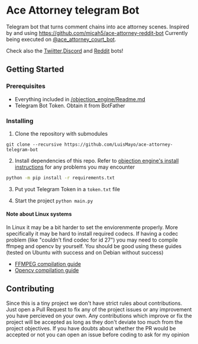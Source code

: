 # Ace Attorney telegram Bot
 Telegram bot that turns comment chains into ace attorney scenes. Inspired by and using https://github.com/micah5/ace-attorney-reddit-bot
 Currently being executed on [@ace_attorney_court_bot](https://t.me/ace_attorney_court_bot).
 
 Check also the [Twiitter](https://github.com/LuisMayo/ace-attorney-twitter-bot),[Discord](https://github.com/LuisMayo/ace-attorney-discord-bot) and [Reddit](https://github.com/micah5/ace-attorney-reddit-bot) bots!
 
## Getting Started

### Prerequisites

 - Everything included in [/objection_engine/Readme.md](https://github.com/LuisMayo/objection_engine/blob/main/README.md#prerequisites)
 - Telegram Bot Token. Obtain it from BotFather
 
 
### Installing

1. Clone the repository with submodules

```
git clone --recursive https://github.com/LuisMayo/ace-attorney-telegram-bot
```
2. Install dependencies of this repo. Refer to [objection engine's install instructions](https://github.com/LuisMayo/objection_engine/blob/main/README.md#installing) for any problems you may encounter
``` bash
python -m pip install -r requirements.txt
```

3. Put yout Telegram Token in a `token.txt` file

4. Start the project
`python main.py`

#### Note about Linux systems
In Linux it may be a bit harder to set the enviorenmente properly. More specifically it may be hard to install required codecs.
If having a codec problem (like "couldn't find codec for id 27") you may need to compile ffmpeg and opencv by yourself.
You should be good using these guides (tested on Ubuntu with success and on Debian without success)
  - [FFMPEG compilation guide](https://trac.ffmpeg.org/wiki/CompilationGuide/Ubuntu)
  - [Opencv compilation guide](https://docs.opencv.org/master/d2/de6/tutorial_py_setup_in_ubuntu.html)

## Contributing
Since this is a tiny project we don't have strict rules about contributions. Just open a Pull Request to fix any of the project issues or any improvement you have percieved on your own. Any contributions which improve or fix the project will be accepted as long as they don't deviate too much from the project objectives. If you have doubts about whether the PR would be accepted or not you can open an issue before coding to ask for my opinion
